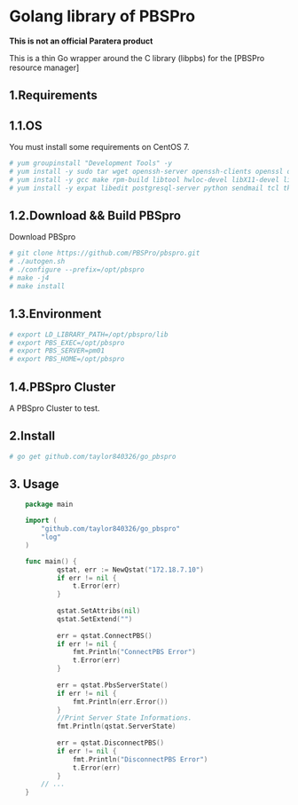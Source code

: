 # Golang library of PBSPro

**This is not an official Paratera product**

This is a thin Go wrapper around the C library (libpbs) for the [PBSPro resource manager]

## 1.Requirements

## 1.1.OS

You must install some requirements on CentOS 7.

```bash
# yum groupinstall "Development Tools" -y
# yum install -y sudo tar wget openssh-server openssh-clients openssl openssl-devel
# yum install -y gcc make rpm-build libtool hwloc-devel libX11-devel libXt-devel libedit-devel libical-devel ncurses-devel perl postgresql-devel python-devel tcl-devel tk-devel swig expat-devel libXext libXft autoconf automake
# yum install -y expat libedit postgresql-server python sendmail tcl tk libical
```

## 1.2.Download && Build PBSpro

Download PBSpro

```bash
# git clone https://github.com/PBSPro/pbspro.git
# ./autogen.sh
# ./configure --prefix=/opt/pbspro
# make -j4
# make install
```

## 1.3.Environment

```bash
# export LD_LIBRARY_PATH=/opt/pbspro/lib
# export PBS_EXEC=/opt/pbspro
# export PBS_SERVER=pm01
# export PBS_HOME=/opt/pbspro
```

## 1.4.PBSpro Cluster

A PBSpro Cluster to test.


## 2.Install

```bash
# go get github.com/taylor840326/go_pbspro
```

## 3. Usage

```go
    package main

    import (
        "github.com/taylor840326/go_pbspro"
        "log"
    )

    func main() {
            qstat, err := NewQstat("172.18.7.10")
        	if err != nil {
        		t.Error(err)
        	}
        
        	qstat.SetAttribs(nil)
        	qstat.SetExtend("")
        
        	err = qstat.ConnectPBS()
        	if err != nil {
        		fmt.Println("ConnectPBS Error")
        		t.Error(err)
        	}
        
        	err = qstat.PbsServerState()
        	if err != nil {
        		fmt.Println(err.Error())
        	}
        	//Print Server State Informations.
        	fmt.Println(qstat.ServerState)
        
        	err = qstat.DisconnectPBS()
        	if err != nil {
        		fmt.Println("DisconnectPBS Error")
        		t.Error(err)
            }
        // ...
    }
```
